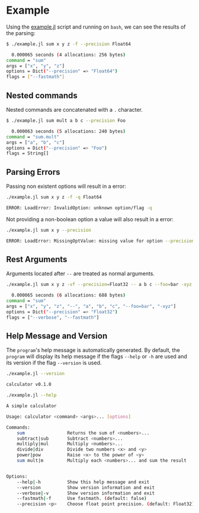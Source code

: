 # Example

Using the [example.jl](https://github.com/dylanxyz/Argz.jl/blob/main/example.jl) 
script and running on `bash`, we can see the results of the parsing:

```bash
$ ./example.jl sum x y z -f --precision Float64
```

```bash
  0.000065 seconds (4 allocations: 256 bytes)
command = "sum"
args = ["x", "y", "z"]
options = Dict("--precision" => "Float64")
flags = ["--fastmath"]
```

## Nested commands

Nested commands are concatenated with a `.` character.

```bash
$ ./example.jl sum mult a b c --precision Foo
```

```bash
  0.000063 seconds (5 allocations: 240 bytes)
command = "sum.mult"
args = ["a", "b", "c"]
options = Dict("--precision" => "Foo")
flags = String[]
```

## Parsing Errors

Passing non existent options will result in a error:

```bash
./example.jl sum x y z -f -q Float64
```

```bash
ERROR: LoadError: InvalidOption: unknown option/flag -q
```

Not providing a non-boolean option a value will also result in a error:

```bash
./example.jl sum x y --precision
```

```bash
ERROR: LoadError: MissingOptValue: missing value for option --precision
```

## Rest Arguments

Arguments located after `--` are treated as normal arguments.

```bash
./example.jl sum x y z -vf --precision=Float32 -- a b c --foo=bar -xyz
```

```bash
  0.000065 seconds (6 allocations: 688 bytes)
command = "sum"
args = ["x", "y", "z", "--", "a", "b", "c", "--foo=bar", "-xyz"]
options = Dict("--precision" => "Float32")
flags = ["--verbose", "--fastmath"]
```

## Help Message and Version

The `program`'s help message is automatically generated. By default,
the `program` will display its help message if the flags `--help` or
`-h` are used and its version if the flag `--version` is used.

```bash
./example.jl --version
```

```bash
calculator v0.1.0
```

```bash
./example.jl --help
```

```bash
A simple calculator

Usage: calculator <command> <args>... [options]

Commands:
    sum                Returns the sum of <numbers>...
    subtract|sub       Subtract <numbers>...
    multiply|mul       Multiply <numbers>...
    divide|div         Divide two numbers <x> and <y>
    power|pow          Raise <x> to the power of <y>
    sum mult|m         Multiply each <numbers>... and sum the result


Options:
    --help|-h          Show this help message and exit
    --version          Show version information and exit
    --verbose|-v       Show version information and exit
    --fastmath|-f      Use fastmath. (default: false)
    --precision <p>    Choose float point precision. (default: Float32)
```
